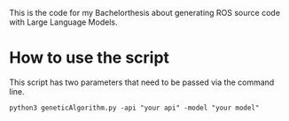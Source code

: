 This is the code for my Bachelorthesis about generating ROS source code with Large Language Models.
# How to use the script
This script has two parameters that need to be passed via the command line.
    
```
python3 geneticAlgorithm.py -api "your api" -model "your model"
```
